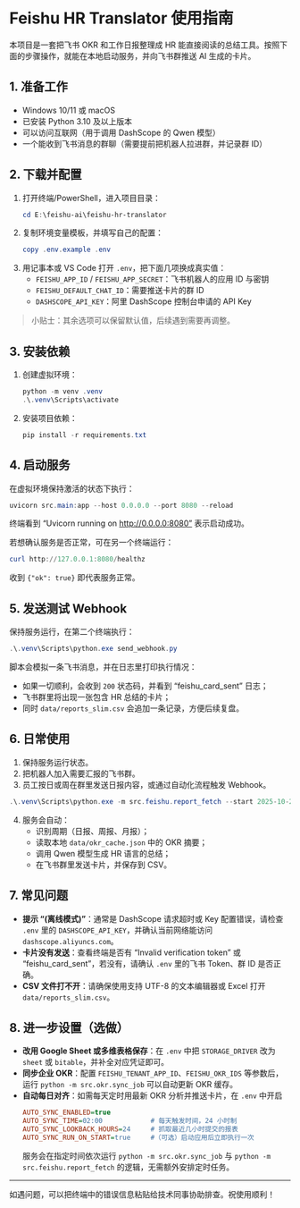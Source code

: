 # Feishu HR Translator 使用指南

本项目是一套把飞书 OKR 和工作日报整理成 HR 能直接阅读的总结工具。按照下面的步骤操作，就能在本地启动服务，并向飞书群推送 AI 生成的卡片。

## 1. 准备工作
- Windows 10/11 或 macOS
- 已安装 Python 3.10 及以上版本
- 可以访问互联网（用于调用 DashScope 的 Qwen 模型）
- 一个能收到飞书消息的群聊（需要提前把机器人拉进群，并记录群 ID）

## 2. 下载并配置
1. 打开终端/PowerShell，进入项目目录：
   ```powershell
   cd E:\feishu-ai\feishu-hr-translator
   ```
2. 复制环境变量模板，并填写自己的配置：
   ```powershell
   copy .env.example .env
   ```
3. 用记事本或 VS Code 打开 `.env`，把下面几项换成真实值：
   - `FEISHU_APP_ID` / `FEISHU_APP_SECRET`：飞书机器人的应用 ID 与密钥
   - `FEISHU_DEFAULT_CHAT_ID`：需要推送卡片的群 ID
   - `DASHSCOPE_API_KEY`：阿里 DashScope 控制台申请的 API Key

> 小贴士：其余选项可以保留默认值，后续遇到需要再调整。

## 3. 安装依赖
1. 创建虚拟环境：
   ```powershell
   python -m venv .venv
   .\.venv\Scripts\activate
   ```
2. 安装项目依赖：
   ```powershell
   pip install -r requirements.txt
   ```

## 4. 启动服务
在虚拟环境保持激活的状态下执行：
```powershell
uvicorn src.main:app --host 0.0.0.0 --port 8080 --reload
```
终端看到 “Uvicorn running on http://0.0.0.0:8080” 表示启动成功。

若想确认服务是否正常，可在另一个终端运行：
```powershell
curl http://127.0.0.1:8080/healthz
```
收到 `{"ok": true}` 即代表服务正常。

## 5. 发送测试 Webhook
保持服务运行，在第二个终端执行：
```powershell
.\.venv\Scripts\python.exe send_webhook.py
```
脚本会模拟一条飞书消息，并在日志里打印执行情况：
- 如果一切顺利，会收到 `200` 状态码，并看到 “feishu_card_sent” 日志；
- 飞书群里将出现一张包含 HR 总结的卡片；
- 同时 `data/reports_slim.csv` 会追加一条记录，方便后续复盘。

## 6. 日常使用
1. 保持服务运行状态。
2. 把机器人加入需要汇报的飞书群。
3. 员工按日或周在群里发送日报内容，或通过自动化流程触发 Webhook。
```powershell
.\.venv\Scripts\python.exe -m src.feishu.report_fetch --start 2025-10-28 --end 2025-10-28
```
4. 服务会自动：
   - 识别周期（日报、周报、月报）；
   - 读取本地 `data/okr_cache.json` 中的 OKR 摘要；
   - 调用 Qwen 模型生成 HR 语言的总结；
   - 在飞书群里发送卡片，并保存到 CSV。

## 7. 常见问题
- **提示 “(离线模式)”**：通常是 DashScope 请求超时或 Key 配置错误，请检查 `.env` 里的 `DASHSCOPE_API_KEY`，并确认当前网络能访问 `dashscope.aliyuncs.com`。
- **卡片没有发送**：查看终端是否有 “Invalid verification token” 或 “feishu_card_sent”，若没有，请确认 `.env` 里的飞书 Token、群 ID 是否正确。
- **CSV 文件打不开**：请确保使用支持 UTF-8 的文本编辑器或 Excel 打开 `data/reports_slim.csv`。

## 8. 进一步设置（选做）
- **改用 Google Sheet 或多维表格保存**：在 `.env` 中把 `STORAGE_DRIVER` 改为 `sheet` 或 `bitable`，并补全对应凭证即可。
- **同步企业 OKR**：配置 `FEISHU_TENANT_APP_ID`、`FEISHU_OKR_IDS` 等参数后，运行 `python -m src.okr.sync_job` 可以自动更新 OKR 缓存。
- **自动每日对齐**：如需每天定时用最新 OKR 分析并推送卡片，在 `.env` 中开启  
  ```ini
  AUTO_SYNC_ENABLED=true
  AUTO_SYNC_TIME=02:00            # 每天触发时间，24 小时制
  AUTO_SYNC_LOOKBACK_HOURS=24     # 抓取最近几小时提交的报表
  AUTO_SYNC_RUN_ON_START=true     #（可选）启动应用后立即执行一次
  ```  
  服务会在指定时间依次运行 `python -m src.okr.sync_job` 与 `python -m src.feishu.report_fetch` 的逻辑，无需额外安排定时任务。

---
如遇问题，可以把终端中的错误信息粘贴给技术同事协助排查。祝使用顺利！
